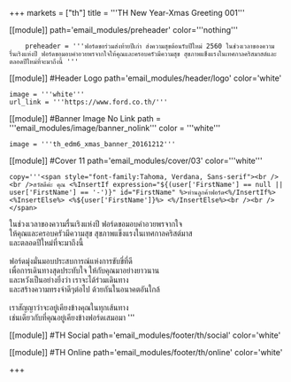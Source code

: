 +++
markets = ["th"]
title = '''TH New Year-Xmas Greeting 001'''

[[module]]
path='email_modules/preheader'
color='''nothing'''

		preheader = '''ฟอร์ดขอร่วมส่งท้ายปีเก่า ส่งความสุขต้อนรับปีใหม่ 2560 ในช่วงเวลาของความรื่นเริงแห่งปี ฟอร์ดขอมอบคำอวยพรจากใจให้คุณและครอบครัวมีความสุข สุขภาพแข็งแรงในเทศกาลคริสมาสต์และตลอดปีใหม่ที่จะมาถึงนี้ '''

[[module]] #Header Logo
path='email_modules/header/logo'
color='white'

	image = '''white'''
	url_link = '''https://www.ford.co.th/'''

[[module]] #Banner Image No Link
path = '''email_modules/image/banner_nolink'''
color = '''white'''

	image = '''th_edm6_xmas_banner_20161212'''

[[module]] #Cover 11
path='email_modules/cover/03'
color='''white'''

	copy='''<span style="font-family:Tahoma, Verdana, Sans-serif"><br /><br />สวัสดีค่ะ คุณ <%InsertIf expression="${(user['FirstName'] == null || user['FirstName'] == '-')}" id="FirstName" %>ท่านลูกค้าฟอร์ด<%/InsertIf%> <%InsertElse%> <%${user['FirstName']}%> <%/InsertElse%><br /><br /></span>
<span style="font-family:Tahoma, Verdana, Sans-serif">
	<span style="white-space:nowrap;">ในช่วงเวลาของความรื่นเริงแห่งปี</span>
	<span style="white-space:nowrap;">ฟอร์ดขอมอบคำอวยพรจากใจ</span><br />
	<span style="white-space:nowrap;">ให้คุณและครอบครัวมีความสุข</span> 
	<span style="white-space:nowrap;">สุขภาพแข็งแรงในเทศกาลคริสต์มาส</span><br />
	<span style="white-space:nowrap;">และตลอดปีใหม่ที่จะมาถึงนี้</span><br /><br />
	<span style="white-space:nowrap;">ฟอร์ดมุ่งมั่นมอบประสบการณ์</span>แห่ง<span style="white-space:nowrap;">การขับขี่ที่ดี</span><br />
	<span style="white-space:nowrap;">เพื่อการเดินทางสุดประทับใจ</span>
	<span style="white-space:nowrap;">ให้กับคุณมาอย่างยาวนาน </span><br />
	<span style="white-space:nowrap;">และหวังเป็นอย่างยิ่งว่า</span>
		<span style="white-space:nowrap;">เราจะได้ร่วมเดินทาง</span><br />
	<span style="white-space:nowrap;">และสร้างความทรงจำดีๆต่อไป</span>
	<span style="white-space:nowrap;">ด้วยกันในอนาคตอันใกล้</span><br /><br />
	<span style="white-space:nowrap;">เราสัญญาว่าจะอยู่เคียงข้างคุณ</span>ใน<span style="white-space:nowrap;">ทุกเส้นทาง</span><br />
	<span style="white-space:nowrap;">เช่นเดียวกับที่คุณ</span>อยู่<span style="white-space:nowrap;">เคียงข้างฟอร์ดเสมอมา</span>
</span></span>'''

[[module]] #TH Social
path='email_modules/footer/th/social'
color='white'

[[module]] #TH Online
path='email_modules/footer/th/online'
color='white'

+++